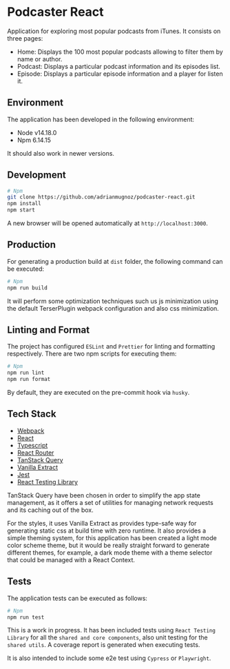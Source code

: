 # Podcaster React

Application for exploring most popular podcasts from iTunes. It consists on three pages:

- Home: Displays the 100 most popular podcasts allowing to filter them by name or author.
- Podcast: Displays a particular podcast information and its episodes list.
- Episode: Displays a particular episode information and a player for listen it.

## Environment

The application has been developed in the following environment:

- Node v14.18.0
- Npm 6.14.15

It should also work in newer versions.

## Development

```bash
# Npm
git clone https://github.com/adrianmugnoz/podcaster-react.git
npm install
npm start
```

A new browser will be opened automatically at `http://localhost:3000`.

## Production

For generating a production build at `dist` folder, the following command can be executed:

```bash
# Npm
npm run build
```

It will perform some optimization techniques such us js minimization using the default TerserPlugin webpack configuration and also css minimization.

## Linting and Format

The project has configured `ESLint` and `Prettier` for linting and formatting respectively. There are two npm scripts for executing them:

```bash
# Npm
npm run lint
npm run format
```

By default, they are executed on the pre-commit hook via `husky`.

## Tech Stack
- [Webpack](https://webpack.js.org/)
- [React](https://reactjs.org/)
- [Typescript](https://www.typescriptlang.org/)
- [React Router](https://reactrouter.com/)
- [TanStack Query](https://tanstack.com/query/latest)
- [Vanilla Extract](https://vanilla-extract.style/)
- [Jest](https://jestjs.io/)
- [React Testing Library](https://testing-library.com/docs/react-testing-library/intro/)

TanStack Query have been chosen in order to simplify the app state management, as it offers a set of utilities for managing network requests and its caching out of the box.

For the styles, it uses Vanilla Extract as provides type-safe way for generating static css at build time with zero runtime. It also provides a simple theming system, for this application has been created a light mode color scheme theme, but it would be really straight forward to generate different themes, for example, a dark mode theme with a theme selector that could be managed with a React Context.

## Tests
The application tests can be executed as follows:
```bash
# Npm
npm run test
```

This is a work in progress. It has been included tests using `React Testing Library` for all the `shared and core components`, also unit testing for the `shared utils`. A coverage report is generated when executing tests.

It is also intended to include some e2e test using `Cypress` or `Playwright`.